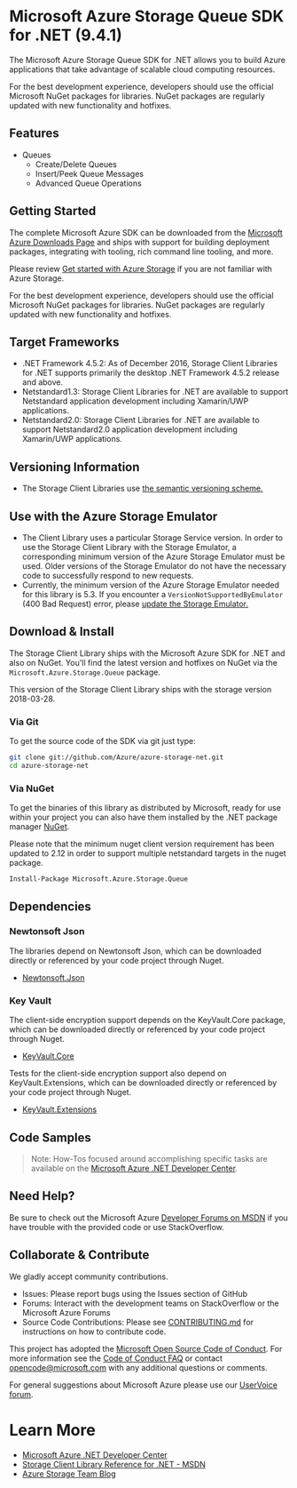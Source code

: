 ﻿# Microsoft Azure Storage Queue SDK for .NET (9.4.1)

The Microsoft Azure Storage Queue SDK for .NET allows you to build Azure applications that take advantage of scalable cloud computing resources.

For the best development experience, developers should use the official Microsoft NuGet packages for libraries. NuGet packages are regularly updated with new functionality and hotfixes. 

## Features

- Queues
    - Create/Delete Queues
    - Insert/Peek Queue Messages
    - Advanced Queue Operations

## Getting Started

The complete Microsoft Azure SDK can be downloaded from the [Microsoft Azure Downloads Page](http://azure.microsoft.com/en-us/downloads/?sdk=net) and ships with support for building deployment packages, integrating with tooling, rich command line tooling, and more.

Please review [Get started with Azure Storage](https://docs.microsoft.com/en-us/azure/storage/storage-dotnet-how-to-use-Queues) if you are not familiar with Azure Storage.

For the best development experience, developers should use the official Microsoft NuGet packages for libraries. NuGet packages are regularly updated with new functionality and hotfixes. 

## Target Frameworks

- .NET Framework 4.5.2: As of December 2016, Storage Client Libraries for .NET supports primarily the desktop .NET Framework 4.5.2 release and above.
- Netstandard1.3: Storage Client Libraries for .NET are available to support Netstandard application development including Xamarin/UWP applications. 
- Netstandard2.0: Storage Client Libraries for .NET are available to support Netstandard2.0 application development including Xamarin/UWP applications. 

## Versioning Information

- The Storage Client Libraries use [the semantic versioning scheme.](http://semver.org/)

## Use with the Azure Storage Emulator

- The Client Library uses a particular Storage Service version. In order to use the Storage Client Library with the Storage Emulator, a corresponding minimum version of the Azure Storage Emulator must be used. Older versions of the Storage Emulator do not have the necessary code to successfully respond to new requests.
- Currently, the minimum version of the Azure Storage Emulator needed for this library is 5.3. If you encounter a `VersionNotSupportedByEmulator` (400 Bad Request) error, please [update the Storage Emulator.](https://azure.microsoft.com/en-us/downloads/)

## Download & Install

The Storage Client Library ships with the Microsoft Azure SDK for .NET and also on NuGet. 
You'll find the latest version and hotfixes on NuGet via the `Microsoft.Azure.Storage.Queue` package.  

This version of the Storage Client Library ships with the storage version 2018-03-28.

### Via Git

To get the source code of the SDK via git just type:

```bash
git clone git://github.com/Azure/azure-storage-net.git
cd azure-storage-net
```

### Via NuGet

To get the binaries of this library as distributed by Microsoft, ready for use
within your project you can also have them installed by the .NET package manager [NuGet](https://www.nuget.org/packages/Microsoft.Azure.Storage.Queue/).

Please note that the minimum nuget client version requirement has been updated to 2.12 in order to support multiple netstandard targets in the nuget package.

`Install-Package Microsoft.Azure.Storage.Queue`

## Dependencies

### Newtonsoft Json

The libraries depend on Newtonsoft Json, which can be downloaded directly or referenced by your code project through Nuget.

- [Newtonsoft.Json](http://www.nuget.org/packages/Newtonsoft.Json)

### Key Vault

The client-side encryption support depends on the KeyVault.Core package, which can be downloaded directly or referenced by your code project through Nuget.

- [KeyVault.Core](http://www.nuget.org/packages/Microsoft.Azure.KeyVault.Core)

Tests for the client-side encryption support also depend on KeyVault.Extensions, which can be downloaded directly or referenced by your code project through Nuget.

- [KeyVault.Extensions](http://www.nuget.org/packages/Microsoft.Azure.KeyVault.Extensions)

## Code Samples

> Note:
> How-Tos focused around accomplishing specific tasks are available on the [Microsoft Azure .NET Developer Center](http://azure.microsoft.com/en-us/develop/net/).

## Need Help?
Be sure to check out the Microsoft Azure [Developer Forums on MSDN](http://go.microsoft.com/fwlink/?LinkId=234489) if you have trouble with the provided code or use StackOverflow.

## Collaborate & Contribute

We gladly accept community contributions.

- Issues: Please report bugs using the Issues section of GitHub
- Forums: Interact with the development teams on StackOverflow or the Microsoft Azure Forums
- Source Code Contributions: Please see [CONTRIBUTING.md](CONTRIBUTING.md) for instructions on how to contribute code.

This project has adopted the [Microsoft Open Source Code of Conduct](https://opensource.microsoft.com/codeofconduct/). For more information see the [Code of Conduct FAQ](https://opensource.microsoft.com/codeofconduct/faq/) or contact [opencode@microsoft.com](mailto:opencode@microsoft.com) with any additional questions or comments.

For general suggestions about Microsoft Azure please use our [UserVoice forum](http://feedback.azure.com/forums/34192--general-feedback).

# Learn More

- [Microsoft Azure .NET Developer Center](http://azure.microsoft.com/en-us/develop/net/)
- [Storage Client Library Reference for .NET - MSDN](http://msdn.microsoft.com/en-us/library/wa_storage_30_reference_home.aspx)
- [Azure Storage Team Blog](http://blogs.msdn.com/b/windowsazurestorage/)
